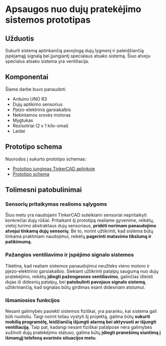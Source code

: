 # Apsaugos nuo dujų pratekėjimo sistemos prototipas

## Užduotis
Sukurti sistemą aptinkančią pavojingą  dujų lygmenį ir paleidžiančią įspėjamąjį signalą bei įjungiantį specialaus atsako sistemą. Šiuo atveju specialus atsako sistema yra ventiliacija. 

## Komponentai
Šiame darbe buvo panaudoti:
- Arduino UNO R3
- Dujų aptikimo sensorius
- Pjezo-elektrinis garsiakalbis
- Nekintamos srovės motoras
- Mygtukas
- Rezisotriai (2 x 1 kilo-omai)
- Laidai

## Prototipo schema
Nuorodos į sukurto prototipo schemas:
- [Prototipo jungimas TinkerCAD aplinkoje](img/arduino_gas_detector_circuit.png) 
- [Prototipo schema](img/arduino_gas_detector_schema.png)

## Tolimesni patobulinimai

### Sensorių pritaikymas realioms sąlygoms
Šiuo metu yra naudojami TinkerCAD suteikiami sensoriai nepritaikyti konkrečiai dujų rūšiai. Pritaikant šį prototipą realiame gyvenime, reikėtų, vietoj turimo abstraktaus dujų sensoriaus, **pridėti norimam panaudojimo atvejui tinkamą dujų sensorių**. Be to, norint užtikrinti, kad sistema būtų tinkama praktiniam naudojimui, reikėtų **pagerinti matavimo tikslumą ir patikimumą**.

### Pažangios ventiliavimo ir įspėjimo signalo sistemos
Tikėtina, kad realiam sistemos panaudojimui neužteks vieno motoro ir pjezo-elektrinio garsiakalbio. Siekiant užtikrinti patalpų saugumą nuo dujų pratekėjimo, reikėtų **įdiegti pažengesnes ventiliavimo**, galinčias išleisti dujas iš didesnių patalpų, bei **patobulinti pavojaus signalo sistemą**, užtikrinančią, kad signalas būtų girdimas esant didesniam atstumui.

### Išmaniosios funkcijos
Nesant galimybės pasiekti sistemos fiziškai, yra paranku, kai sistema gali būti nuotoliu. Taigi norint toliau vystyti šį projektą, galima būtų **sukurti mobilią programėlę, leidžiančią išjungti alarmą bei aktyvuoti ar išjungti ventiliaciją**. Taip pat, kadangi nesant fiziškai patalpose nėra galimybės sužinoti dujų pratekėjimo statuso, galima būtų **įdiegti pranešimų siuntimą į išmanųjį telefoną avarinės situacijos metu**.